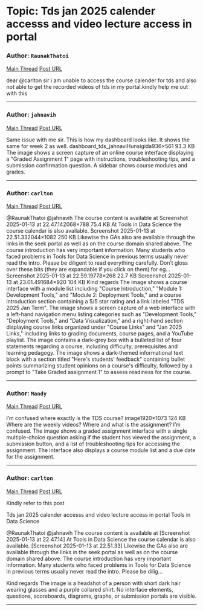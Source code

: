 # Topic: Tds jan 2025 calender accesss and video lecture access in portal

### Author: `RaunakThatoi`
[Main Thread](https://discourse.onlinedegree.iitm.ac.in/t/tds-jan-2025-calender-accesss-and-video-lecture-access-in-portal/163158)
[Post URL](https://discourse.onlinedegree.iitm.ac.in/t/tds-jan-2025-calender-accesss-and-video-lecture-access-in-portal/163158/1)

[post_number]: 1
dear @carlton sir i am unable to access the course calender for tds and  also not able to get the recorded videos  of tds in my portal.kindly help  me out with this

---

### Author: `jahnavih`
[Main Thread](https://discourse.onlinedegree.iitm.ac.in/t/tds-jan-2025-calender-accesss-and-video-lecture-access-in-portal/163158)
[Post URL](https://discourse.onlinedegree.iitm.ac.in/t/tds-jan-2025-calender-accesss-and-video-lecture-access-in-portal/163158/2)

[post_number]: 2
Same issue with me sir.
This is how my dashboard looks like. It shows the same for week 2 as well.
dashboard_tds_jahnaviHunsigida936×561 93.3 KB
The image shows a screen capture of an online course interface displaying a "Graded Assignment 1" page with instructions, troubleshooting tips, and a submission confirmation question.  A sidebar shows course modules and grades.

---

### Author: `carlton`
[Main Thread](https://discourse.onlinedegree.iitm.ac.in/t/tds-jan-2025-calender-accesss-and-video-lecture-access-in-portal/163158)
[Post URL](https://discourse.onlinedegree.iitm.ac.in/t/tds-jan-2025-calender-accesss-and-video-lecture-access-in-portal/163158/3)

[post_number]: 3
@RaunakThatoi @jahnavih
The course content is available at
Screenshot 2025-01-13 at 22.47.142068×788 75.4 KB
At Tools in Data Science the course calendar is also available.
Screenshot 2025-01-13 at 22.51.332044×1082 250 KB
Likewise the GAs also are available through the links in the seek portal as well as on the course domain shared above.
The course introduction has very important information. Many students who faced problems in Tools for Data Science in previous terms usually never read the intro. Please be diligent to read everything carefully.
Don’t gloss over these bits (they are expandable if you click on them) for eg…
Screenshot 2025-01-13 at 22.59.19778×268 22.7 KB
Screenshot 2025-01-13 at 23.01.491684×920 104 KB
Kind regards
The image shows a course interface with a module list including "Course Introduction," "Module 1: Development Tools," and "Module 2: Deployment Tools," and a course introduction section containing a 5/5 star rating and a link labeled "TDS 2025 Jan Term".
The image shows a screen capture of a web interface with a left-hand navigation menu listing categories such as "Development Tools," "Deployment Tools," and "Data Visualization," and a right-hand section displaying course links organized under "Course Links" and "Jan 2025 Links,"  including links to grading documents, course pages, and a YouTube playlist.
The image contains a dark-grey box with a bulleted list of four statements regarding a course, including difficulty, prerequisites and learning pedagogy.
The image shows a dark-themed informational text block with a section titled "Here's students' feedback" containing bullet points summarizing student opinions on a course's difficulty, followed by a prompt to "Take Graded assignment 1" to assess readiness for the course.

---

### Author: `Mandy`
[Main Thread](https://discourse.onlinedegree.iitm.ac.in/t/tds-jan-2025-calender-accesss-and-video-lecture-access-in-portal/163158)
[Post URL](https://discourse.onlinedegree.iitm.ac.in/t/tds-jan-2025-calender-accesss-and-video-lecture-access-in-portal/163158/5)

[post_number]: 5
I’m confused where exactly is the TDS course?
image1920×1073 124 KB
Where are the weekly videos?
Where and what is the assignment?
I’m confused.
The image shows a graded assignment interface with a single multiple-choice question asking if the student has viewed the assignment, a submission button, and a list of troubleshooting tips for accessing the assignment.  The interface also displays a course module list and a due date for the assignment.

---

### Author: `carlton`
[Main Thread](https://discourse.onlinedegree.iitm.ac.in/t/tds-jan-2025-calender-accesss-and-video-lecture-access-in-portal/163158)
[Post URL](https://discourse.onlinedegree.iitm.ac.in/t/tds-jan-2025-calender-accesss-and-video-lecture-access-in-portal/163158/6)

[post_number]: 6
Kindly refer to this post




Tds jan 2025 calender accesss and video lecture access in portal Tools in Data Science


@RaunakThatoi @jahnavih 
The course content is available at 
 [Screenshot 2025-01-13 at 22.47.14] 
At Tools in Data Science the course calendar is also available. 
 [Screenshot 2025-01-13 at 22.51.33] 
Likewise the GAs also are available through the links in the seek portal as well as on the course domain shared above. 
The course introduction has very important information. Many students who faced problems in Tools for Data Science in previous terms usually never read the intro. Please be dilig…
  

Kind regards
The image is a headshot of a person with short dark hair wearing glasses and a purple collared shirt.  No interface elements, questions, scoreboards, diagrams, graphs, or submission portals are visible.

[reply_to_post_number]: 5

---
